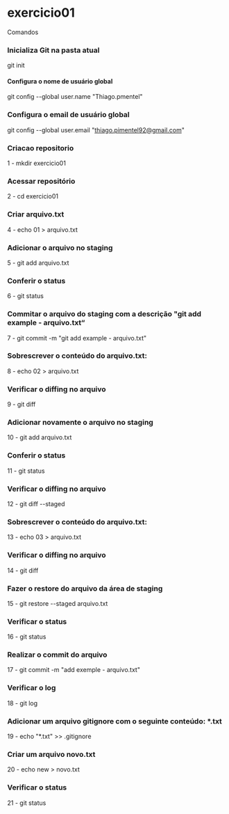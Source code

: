 # exercicio01

Comandos


### Inicializa Git na pasta atual ###

   git init

#### Configura o nome de usuário global ###

git config --global user.name "Thiago.pmentel"

### Configura o email de usuário global ###

git config --global user.email "thiago.pimentel92@gmail.com"

### Criacao repositorio ###

1 - mkdir exercicio01

### Acessar repositório ### 

2 - cd exercicio01 

### Criar arquivo.txt ### 

4 - echo 01 > arquivo.txt

### Adicionar o arquivo no staging ### 

5 - git add arquivo.txt

### Conferir o status ### 

6 - git status

### Commitar o arquivo do staging com a descrição "git add example - arquivo.txt“  ### 

7 - git commit -m "git add example - arquivo.txt"

### Sobrescrever o conteúdo do arquivo.txt: ### 

8 - echo 02 > arquivo.txt

### Verificar o diffing no arquivo ### 

9 - git diff

### Adicionar novamente o arquivo no staging  ### 

10 - git add arquivo.txt

### Conferir o status ### 

11 - git status

### Verificar o diffing no arquivo ### 

12 - git diff --staged

### Sobrescrever o conteúdo do arquivo.txt: ### 

13 - echo  03 > arquivo.txt

### Verificar o diffing no arquivo  ### 

14 - git diff

### Fazer o restore do arquivo da área de staging ### 

15 - git restore --staged arquivo.txt

### Verificar o status ### 

16 - git status

### Realizar o commit do arquivo ### 

17 - git commit -m "add exemple - arquivo.txt"

### Verificar o log ### 

18 - git log

### Adicionar um arquivo gitignore com o seguinte conteúdo: *.txt ### 

19 - echo "*.txt" >> .gitignore 

### Criar um arquivo novo.txt ### 

20 - echo new > novo.txt

### Verificar o status  ### 

21 - git status
    
